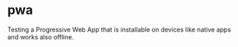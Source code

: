 # pwa
Testing a Progressive Web App that is installable on devices like native apps and works also offline.

